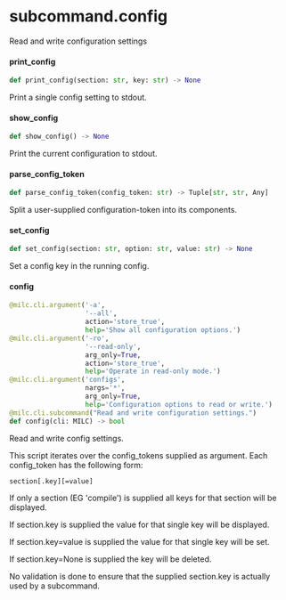 <a id="subcommand.config"></a>

# subcommand.config

Read and write configuration settings

<a id="subcommand.config.print_config"></a>

#### print\_config

```python
def print_config(section: str, key: str) -> None
```

Print a single config setting to stdout.

<a id="subcommand.config.show_config"></a>

#### show\_config

```python
def show_config() -> None
```

Print the current configuration to stdout.

<a id="subcommand.config.parse_config_token"></a>

#### parse\_config\_token

```python
def parse_config_token(config_token: str) -> Tuple[str, str, Any]
```

Split a user-supplied configuration-token into its components.

<a id="subcommand.config.set_config"></a>

#### set\_config

```python
def set_config(section: str, option: str, value: str) -> None
```

Set a config key in the running config.

<a id="subcommand.config.config"></a>

#### config

```python
@milc.cli.argument('-a',
                   '--all',
                   action='store_true',
                   help='Show all configuration options.')
@milc.cli.argument('-ro',
                   '--read-only',
                   arg_only=True,
                   action='store_true',
                   help='Operate in read-only mode.')
@milc.cli.argument('configs',
                   nargs='*',
                   arg_only=True,
                   help='Configuration options to read or write.')
@milc.cli.subcommand("Read and write configuration settings.")
def config(cli: MILC) -> bool
```

Read and write config settings.

This script iterates over the config_tokens supplied as argument. Each config_token has the following form:

    section[.key][=value]

If only a section (EG 'compile') is supplied all keys for that section will be displayed.

If section.key is supplied the value for that single key will be displayed.

If section.key=value is supplied the value for that single key will be set.

If section.key=None is supplied the key will be deleted.

No validation is done to ensure that the supplied section.key is actually used by a subcommand.

